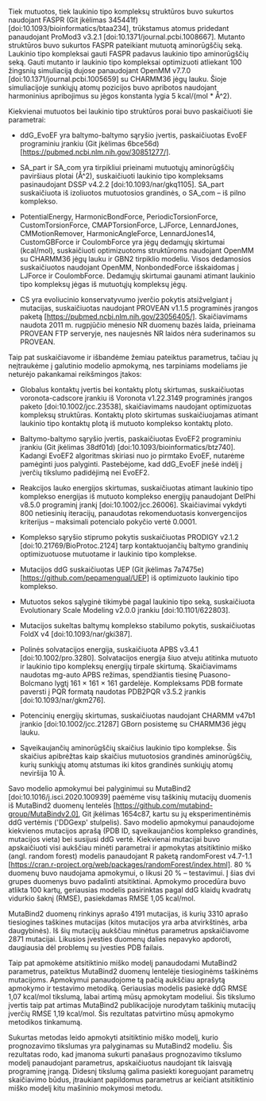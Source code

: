 Tiek mutuotos, tiek laukinio tipo kompleksų struktūros buvo sukurtos naudojant FASPR (Git įkėlimas 345441f) [doi:10.1093/bioinformatics/btaa234], trūkstamus atomus pridedant panaudojant ProMod3 v3.2.1 [doi:10.1371/journal.pcbi.1008667].
Mutanto struktūros buvo sukurtos FASPR pateikiant mutuotą aminorūgščių seką.
Laukinio tipo kompleksai gauti FASPR padavus laukinio tipo aminorūgščių seką.
Gauti mutanto ir laukinio tipo kompleksai optimizuoti atliekant 100 žingsnių simuliaciją dujose panaudojant OpenMM v7.7.0 [doi:10.1371/journal.pcbi.1005659] su CHARMM36 jėgų lauku.
Šioje simuliacijoje sunkiųjų atomų pozicijos buvo apribotos naudojant harmoninius apribojimus su jėgos konstanta lygia 5 kcal/(mol * Å^2).

Kiekvienai mutuotos bei laukinio tipo struktūros porai buvo paskaičiuoti šie parametrai:

* ddG_EvoEF yra baltymo-baltymo sąryšio įvertis, paskaičiuotas EvoEF programiniu įrankiu (Git įkėlimas 6bce56d) [https://pubmed.ncbi.nlm.nih.gov/30851277/].

* SA_part ir SA_com yra tirpikliui prieinami mutuotųjų aminorūgščių paviršiaus plotai (Å^2), suskaičiuoti laukinio tipo kompleksams pasinaudojant DSSP v4.2.2 [doi:10.1093/nar/gkq1105].
  SA_part suskaičiuota iš izoliuotos mutuotosios grandinės, o SA_com – iš pilno komplekso.

* PotentialEnergy, HarmonicBondForce, PeriodicTorsionForce, CustomTorsionForce, CMAPTorsionForce, LJForce, LennardJones, CMMotionRemover, HarmonicAngleForce, LennardJones14, CustomGBForce ir CoulombForce yra jėgų dedamųjų skirtumai (kcal/mol), suskaičiuoti optimizuotoms struktūroms naudojant OpenMM su CHARMM36 jėgų lauku ir GBN2 tirpiklio modeliu.
  Visos dedamosios suskaičiuotos naudojant OpenMM, NonbondedForce išskaidomas į LJForce ir CoulombForce.
  Dedamųjų skirtumai gaunami atimant laukinio tipo kompleksų jėgas iš mutuotųjų kompleksų jėgų.

* CS yra evoliucinio konservatyvumo įverčio pokytis atsižvelgiant į mutacijas, suskaičiuotas naudojant PROVEAN v1.1.5 programinės įrangos paketą [https://pubmed.ncbi.nlm.nih.gov/23056405/].
  Skaičiavimams naudota 2011 m. rugpjūčio mėnesio NR duomenų bazės laida, prieinama PROVEAN FTP serveryje, nes naujesnės NR laidos nėra suderinamos su PROVEAN.

Taip pat suskaičiavome ir išbandėme žemiau pateiktus parametrus, tačiau jų neįtraukėme į galutinio modelio apmokymą, nes tarpiniams modeliams jie neturėjo pakankamai reikšmingos įtakos:

* Globalus kontaktų įvertis bei kontaktų plotų skirtumas, suskaičiuotas voronota-cadscore įrankiu iš Voronota v1.22.3149 programinės įrangos paketo [doi:10.1002/jcc.23538], skaičiavimams naudojant optimizuotas kompleksų struktūras.
  Kontaktų ploto skirtumas suskaičiuojamas atimant laukinio tipo kontaktų plotą iš mutuoto komplekso kontaktų ploto.

* Baltymo-baltymo sąryšio įvertis, paskaičiuotas EvoEF2 programiniu įrankiu (Git įkėlimas 38df01d) [doi:10.1093/bioinformatics/btz740].
  Kadangi EvoEF2 algoritmas skiriasi nuo jo pirmtako EvoEF, nutarėme pamėginti juos palyginti.
  Pastebėjome, kad ddG_EvoEF įnešė indėlį į įverčių tikslumo padidėjimą nei EvoEF2.

* Reakcijos lauko energijos skirtumas, suskaičiuotas atimant laukinio tipo komplekso energijas iš mutuoto komplekso energijų panaudojant DelPhi v8.5.0 programinį įrankį [doi:10.1002/jcc.26006].
  Skaičiavimai vykdyti 800 netiesinių iteracijų, panaudotas rekomenduotasis konvergencijos kriterijus – maksimali potencialo pokyčio vertė 0.0001.

* Komplekso sąryšio stiprumo pokytis suskaičiuotas PRODIGY v2.1.2 [doi:10.21769/BioProtoc.2124] tarp kontaktuojančių baltymo grandinių optimizuotuose mutuotame ir laukinio tipo komplekse.

* Mutacijos ddG suskaičiuotas UEP (Git įkėlimas 7a7475e) [https://github.com/pepamengual/UEP] iš optimizuoto laukinio tipo komplekso.

* Mutuotos sekos sąlyginė tikimybė pagal laukinio tipo seką, suskaičiuota Evolutionary Scale Modeling v2.0.0 įrankiu [doi:10.1101/622803].

* Mutacijos sukeltas baltymų komplekso stabilumo pokytis, suskaičiuotas FoldX v4 [doi:10.1093/nar/gki387].

* Polinės solvatacijos energija, suskaičiuota APBS v3.4.1 [doi:10.1002/pro.3280].
  Solvatacijos energija šiuo atveju atitinka mutuoto ir laukinio tipo kompleksų energijų tirpale skirtumą.
  Skaičiavimams naudotas mg-auto APBS režimas, spendžiantis tiesinę Puasono-Bolcmano lygtį 161 × 161 × 161 gardelėje.
  Kompleksams PDB formate paversti į PQR formatą naudotas PDB2PQR v3.5.2 įrankis [doi:10.1093/nar/gkm276].

* Potencinių energijų skirtumas, suskaičiuotas naudojant CHARMM v47b1 įrankio [doi:10.1002/jcc.21287] GBorn posistemę su CHARMM36 jėgų lauku.

* Sąveikaujančių aminorūgščių skaičius laukinio tipo komplekse.
  Šis skaičius apibrėžtas kaip skaičius mutuotosios grandinės aminorūgščių, kurių sunkiųjų atomų atstumas iki kitos grandinės sunkiųjų atomų neviršija 10 Å.

Savo modelio apmokymui bei palyginimui su MutaBind2 [doi:10.1016/j.isci.2020.100939] paėmėme visų taškinių mutacijų duomenis iš MutaBind2 duomenų lentelės [https://github.com/mutabind-group/MutaBindv2.0], Git įkėlimas 1654c87, kartu su jų eksperimentinėmis ddG vertėmis ('DDGexp' stulpelis).
Savo modelio apmokymui panaudojome kiekvienos mutacijos aprašą (PDB ID, sąveikaujančios komplekso grandinės, mutacijos vieta) bei susijusi ddG vertė.
Kiekvienai mutacijai buvo apskaičiuoti visi aukščiau minėti parametrai ir apmokytas atsitiktinio miško (angl. random forest) modelis panaudojant R paketą randomForest v4.7-1.1 [https://cran.r-project.org/web/packages/randomForest/index.html].
80 % duomenų buvo naudojama apmokymui, o likusi 20 % – testavimui.
Į šias dvi grupes duomenys buvo padalinti atsitiktinai.
Apmokymo procedūra buvo atlikta 100 kartų, geriausias modelis pasirinktas pagal ddG klaidų kvadratų vidurkio šaknį (RMSE), pasiekdamas RMSE 1,05 kcal/mol.

MutaBind2 duomenų rinkinys aprašo 4191 mutacijas, iš kurių 3310 aprašo tiesiogines taškines mutacijas (kitos mutacijos yra arba atvirkštinės, arba daugybinės).
Iš šių mutacijų aukščiau minėtus parametrus apskaičiavome 2871 mutacijai.
Likusios įvesties duomenų dalies nepavyko apdoroti, daugiausia dėl problemų su įvesties PDB failais.

Taip pat apmokėme atsitiktinio miško modelį panaudodami MutaBind2 parametrus, pateiktus MutaBind2 duomenų lentelėje tiesioginėms taškinėms mutacijoms.
Apmokymui panaudojome tą pačią aukščiau aprašytą apmokymo ir testavimo metodiką.
Geriausias modelis pasiekė ddG RMSE 1,07 kcal/mol tikslumą, labai artimą mūsų apmokytam modeliui.
Šis tikslumo įvertis taip pat artimas MutaBind2 publikacijoje nurodytam taškinių mutacijų įverčių RMSE 1,19 kcal/mol.
Šis rezultatas patvirtino mūsų apmokymo metodikos tinkamumą.

Sukurtas metodas leido apmokyti atsitiktinio miško modelį, kurio prognozavimo tikslumas yra palyginamas su MutaBind2 modeliu.
Šis rezultatas rodo, kad įmanoma sukurti panašaus prognozavimo tikslumo modelį panaudojant parametrus, apskaičiuotus naudojant tik laisvąją programinę įrangą.
Didesnį tikslumą galima pasiekti koreguojant parametrų skaičiavimo būdus, įtraukiant papildomus parametrus ar keičiant atsitiktinio miško modelį kitu mašininio mokymosi metodu.
